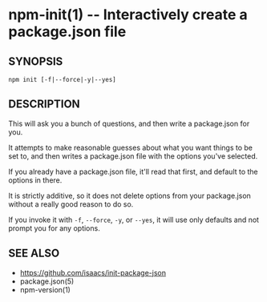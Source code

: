 npm-init(1) -- Interactively create a package.json file
=======================================================








































































<extoc></extoc>

## SYNOPSIS

    npm init [-f|--force|-y|--yes]

## DESCRIPTION

This will ask you a bunch of questions, and then write a package.json for you.

It attempts to make reasonable guesses about what you want things to be set to,
and then writes a package.json file with the options you've selected.

If you already have a package.json file, it'll read that first, and default to
the options in there.

It is strictly additive, so it does not delete options from your package.json
without a really good reason to do so.

If you invoke it with `-f`, `--force`, `-y`, or `--yes`, it will use only
defaults and not prompt you for any options.

## SEE ALSO

* <https://github.com/isaacs/init-package-json>
* package.json(5)
* npm-version(1)
